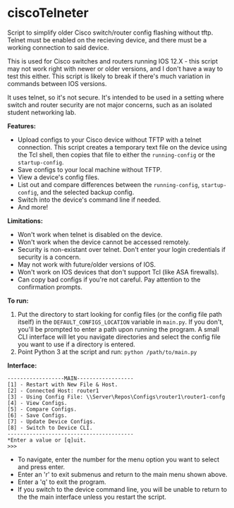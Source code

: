 # ciscoTelneter
Script to simplify older Cisco switch/router config flashing without tftp. Telnet must be enabled on the recieving device, and there must be a working connection to said device.

This is used for Cisco switches and routers running IOS 12.X - this script may not work right with newer or older versions, and I don't have a way to test this either. This script is likely to break if there's much variation in commands between IOS versions.

It uses telnet, so it's not secure. It's intended to be used in a setting where switch and router security are not major concerns, such as an isolated student networking lab.  

**Features:**

 * Upload configs to your Cisco device without TFTP with a telnet connection. This script creates a temporary text file on the device using the Tcl shell, then copies that file to either the `running-config` or the `startup-config`.
 * Save configs to your local machine without TFTP.
 * View a device's config files.
 * List out and compare differences between the `running-config`, `startup-config`, and the selected backup config.
 * Switch into the device's command line if needed.
 * And more!
 
**Limitations:**

* Won't work when telnet is disabled on the device.
* Won't work when the device cannot be accessed remotely.
* Security is non-existant over telnet. Don't enter your login credentials if security is a concern.
* May not work with future/older versions of IOS.
* Won't work on IOS devices that don't support Tcl (like ASA firewalls).
* Can copy bad configs if you're not careful. Pay attention to the confirmation prompts.

**To run:** 

1. Put the directory to start looking for config files (or the config file path itself) in the `DEFAULT_CONFIGS_LOCATION` variable in `main.py`. If you don't, you'll be prompted to enter a path upon running the program. A small CLI interface will let you navigate directories and select the config file you want to use if a directory is entered.
2. Point Python 3 at the script and run: `python /path/to/main.py`

**Interface:**
```
------------------MAIN------------------
[1] - Restart with New File & Host.
[2] - Connected Host: router1
[3] - Using Config File: \\Server\Repos\Configs\router1\router1-confg
[4] - View Configs.
[5] - Compare Configs.
[6] - Save Configs.
[7] - Update Device Configs.
[8] - Switch to Device CLI.
----------------------------------------
*Enter a value or [q]uit.
>>>
```
* To navigate, enter the number for the menu option you want to select and press enter.
* Enter an 'r' to exit submenus and return to the main menu shown above.
* Enter a 'q' to exit the program.
* If you switch to the device command line, you will be unable to return to the the main interface unless you restart the script.
